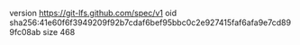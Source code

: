 version https://git-lfs.github.com/spec/v1
oid sha256:41e60f6f3949209f92b7cdaf6bef95bbc0c2e927415faf6afa9e7cd899fc08ab
size 468
